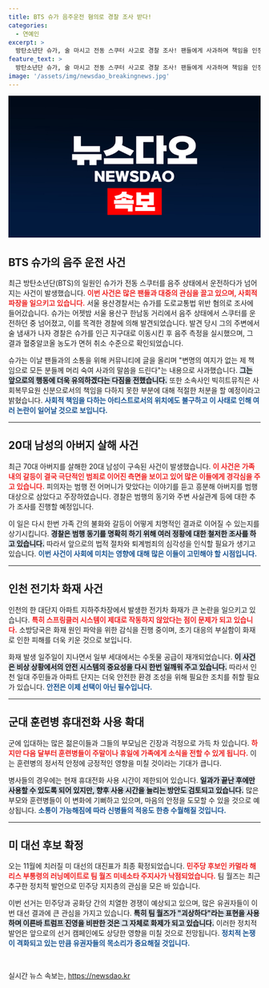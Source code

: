 ```yaml
---
title: BTS 슈가 음주운전 혐의로 경찰 조사 받다!
categories:
  - 연예인
excerpt: >
  방탄소년단 슈가, 술 마시고 전동 스쿠터 사고로 경찰 조사! 팬들에게 사과하며 책임을 인정한 슈가, 사회적인 물의를 일으킨 일에 더욱 주의하겠다고 밝혀. 과연 그의 다음 행보는?
feature_text: >
  방탄소년단 슈가, 술 마시고 전동 스쿠터 사고로 경찰 조사! 팬들에게 사과하며 책임을 인정한 슈가, 사회적인 물의를 일으킨 일에 더욱 주의하겠다고 밝혀. 과연 그의 다음 행보는?
image: '/assets/img/newsdao_breakingnews.jpg'
---
```


<p><img src="/assets/img/newsdao_breakingnews.jpg" alt="firstkoreanews 속보" /></p>

<h2 data-ke-size="size26">BTS 슈가의 음주 운전 사건</h2>

<p data-ke-size="size16">최근 방탄소년단(BTS)의 일원인 슈가가 전동 스쿠터를 음주 상태에서 운전하다가 넘어지는 사건이 발생했습니다. <b><span style="color: #ee2323;">이번 사건은 많은 팬들과 대중의 관심을 끌고 있으며, 사회적 파장을 일으키고 있습니다.</span></b> 서울 용산경찰서는 슈가를 도로교통법 위반 혐의로 조사에 들어갔습니다. 슈가는 어젯밤 서울 용산구 한남동 거리에서 음주 상태에서 스쿠터를 운전하던 중 넘어졌고, 이를 목격한 경찰에 의해 발견되었습니다. 발견 당시 그의 주변에서 술 냄새가 나자 경찰은 슈가를 인근 지구대로 이동시킨 후 음주 측정을 실시했으며, 그 결과 혈중알코올 농도가 면허 취소 수준으로 확인되었습니다.</p>

<p data-ke-size="size16">슈가는 이날 팬들과의 소통을 위해 커뮤니티에 글을 올리며 "변명의 여지가 없는 제 책임으로 모든 분들께 머리 숙여 사과의 말씀을 드린다"는 내용으로 사과했습니다. <b><span style="background-color: #21538527;">그는 앞으로의 행동에 더욱 유의하겠다는 다짐을 전했습니다.</span></b> 또한 소속사인 빅히트뮤직은 사회복무요원 신분으로서의 책임을 다하지 못한 부분에 대해 적절한 처분을 할 예정이라고 밝혔습니다. <b><span style="color: #1a5490;">사회적 책임을 다하는 아티스트로서의 위치에도 불구하고 이 사태로 인해 여러 논란이 일어날 것으로 보입니다.</span></b></p>

<hr />

<h2 data-ke-size="size26">20대 남성의 아버지 살해 사건</h2>

<p data-ke-size="size16">최근 70대 아버지를 살해한 20대 남성이 구속된 사건이 발생했습니다. <b><span style="color: #ee2323;">이 사건은 가족 내의 갈등이 결국 극단적인 범죄로 이어진 측면을 보이고 있어 많은 이들에게 경각심을 주고 있습니다.</span></b> 피의자는 범행 전 어머니가 맞았다는 이야기를 듣고 흥분해 아버지를 범행 대상으로 삼았다고 주장하였습니다. 경찰은 범행의 동기와 주변 사실관계 등에 대한 추가 조사를 진행할 예정입니다.</p>

<p data-ke-size="size16">이 일은 다시 한번 가족 간의 불화와 갈등이 어떻게 치명적인 결과로 이어질 수 있는지를 상기시킵니다. <b><span style="background-color: #21538527;">경찰은 범행 동기를 명확히 하기 위해 여러 정황에 대한 철저한 조사를 하고 있습니다.</span></b> 따라서 앞으로의 법적 절차와 퇴계범죄의 심각성을 인식할 필요가 생기고 있습니다. <b><span style="color: #1a5490;">이번 사건이 사회에 미치는 영향에 대해 많은 이들이 고민해야 할 시점입니다.</span></b></p>

<hr />

<h2 data-ke-size="size26">인천 전기차 화재 사건</h2>

<p data-ke-size="size16">인천의 한 대단지 아파트 지하주차장에서 발생한 전기차 화재가 큰 논란을 일으키고 있습니다. <b><span style="color: #ee2323;">특히 스프링클러 시스템이 제대로 작동하지 않았다는 점이 문제가 되고 있습니다.</span></b> 소방당국은 화재 원인 파악을 위한 감식을 진행 중이며, 초기 대응의 부실함이 화재로 인한 피해를 더욱 키운 것으로 보입니다.</p>

<p data-ke-size="size16">화재 발생 일주일이 지나면서 일부 세대에서는 수돗물 공급이 재개되었습니다. <b><span style="background-color: #21538527;">이 사건은 비상 상황에서의 안전 시스템의 중요성을 다시 한번 일깨워 주고 있습니다.</span></b> 따라서 인천 일대 주민들과 아파트 단지는 더욱 안전한 환경 조성을 위해 필요한 조치를 취할 필요가 있습니다. <b><span style="color: #1a5490;">안전은 이제 선택이 아닌 필수입니다.</span></b></p>

<hr />

<h2 data-ke-size="size26">군대 훈련병 휴대전화 사용 확대</h2>

<p data-ke-size="size16">군에 입대하는 많은 젊은이들과 그들의 부모님은 긴장과 걱정으로 가득 차 있습니다. <b><span style="color: #ee2323;">하지만 다음 달부터 훈련병들이 주말이나 휴일에 가족에게 소식을 전할 수 있게 됩니다.</span></b> 이는 훈련병의 정서적 안정에 긍정적인 영향을 미칠 것이라는 기대가 큽니다.</p>

<p data-ke-size="size16">병사들의 경우에는 현재 휴대전화 사용 시간이 제한되어 있습니다. <b><span style="background-color: #21538527;">일과가 끝난 후에만 사용할 수 있도록 되어 있지만, 향후 사용 시간을 늘리는 방안도 검토되고 있습니다.</span></b> 많은 부모와 훈련병들이 이 변화에 기뻐하고 있으며, 마음의 안정을 도모할 수 있을 것으로 예상됩니다. <b><span style="color: #1a5490;">소통이 가능해짐에 따라 신병들의 적응도 한층 수월해질 것입니다.</span></b></p>

<hr />

<h2 data-ke-size="size26">미 대선 후보 확정</h2>

<p data-ke-size="size16">오는 11월에 치러질 미 대선의 대진표가 최종 확정되었습니다. <b><span style="color: #ee2323;">민주당 후보인 카멀라 해리스 부통령의 러닝메이트로 팀 월즈 미네소타 주지사가 낙점되었습니다.</span></b> 팀 월즈는 최근 추구한 정치적 발언으로 민주당 지지층의 관심을 모은 바 있습니다.</p>

<p data-ke-size="size16">이번 선거는 민주당과 공화당 간의 치열한 경쟁이 예상되고 있으며, 많은 유권자들이 이번 대선 결과에 큰 관심을 가지고 있습니다. <b><span style="background-color: #21538527;">특히 팀 월즈가 "괴상하다"라는 표현을 사용하며 이른바 트럼프 진영을 비판한 것은 그 자체로 화제가 되고 있습니다.</span></b> 이러한 정치적 발언은 앞으로의 선거 캠페인에도 상당한 영향을 미칠 것으로 전망됩니다. <b><span style="color: #1a5490;">정치적 논쟁이 격화되고 있는 만큼 유권자들의 목소리가 중요해질 것입니다.</span></b></p>

<p data-ke-size="size16">&nbsp;</p>
실시간 뉴스 속보는, <a href="https://newsdao.kr" rel="dofollow">https://newsdao.kr</a>


